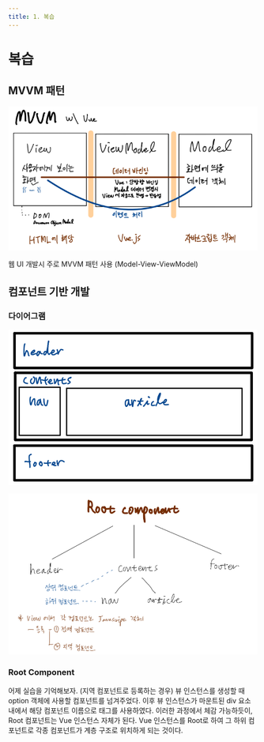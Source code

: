 ```yaml
---
title: 1. 복습
---
```


# 복습

## MVVM 패턴

![7886dd5a3365f658c1dc911a16429021.png](Assets/7886dd5a3365f658c1dc911a16429021.png)

웹 UI 개발시 주로 MVVM 패턴 사용 (Model-View-ViewModel)

## 컴포넌트 기반 개발

### 다이어그램

![138ddd64fbf4867bf26ef3f5870f6f21.png](Assets/138ddd64fbf4867bf26ef3f5870f6f21.png)

![80f740ddcbe1d116265d64874788701a.png](Assets/80f740ddcbe1d116265d64874788701a.png)

### Root Component

어제 실습을 기억해보자. (지역 컴포넌트로 등록하는 경우) 뷰 인스턴스를 생성할 때 option 객체에 사용할 컴포넌트를 넘겨주었다. 이후 뷰 인스턴스가 마운트된 div 요소 내에서 해당 컴포넌트 이름으로 태그를 사용하였다. 이러한 과정에서 체감 가능하듯이, Root 컴포넌트는 Vue 인스턴스 자체가 된다. Vue 인스턴스를 Root로 하여 그 하위 컴포넌트로 각종 컴포넌트가 계층 구조로 위치하게 되는 것이다.

